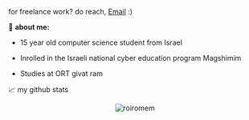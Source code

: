 for freelance work? do reach, <a href="mailto:roiromem@gmail.com">Email</a> :)

📜 **about me:**

* 15 year old computer science student from Israel

* Inrolled in the Israeli national cyber education program Magshimim

* Studies at ORT givat ram

📈 my github stats

<p align="center"> <img src="https://github-readme-stats.vercel.app/api?username=roiromem&show_icons=true&theme=gotham" alt="roiromem" />
